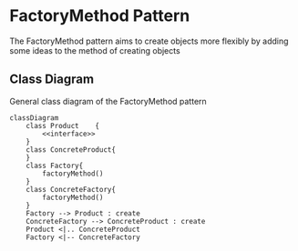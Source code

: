 # FactoryMethod Pattern

The FactoryMethod pattern aims to create objects more flexibly by adding some ideas to the method of creating objects

## Class Diagram

General class diagram of the FactoryMethod pattern

```mermaid
classDiagram
    class Product    {
        <<interface>>
    }
    class ConcreteProduct{
    }
    class Factory{
        factoryMethod()
    }
    class ConcreteFactory{
        factoryMethod()
    }
    Factory --> Product : create
    ConcreteFactory --> ConcreteProduct : create
    Product <|.. ConcreteProduct
    Factory <|-- ConcreteFactory
```
